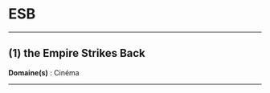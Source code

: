 # ESB

--------------------

## (1) the Empire Strikes Back

**Domaine(s)** : Cinéma

--------------------